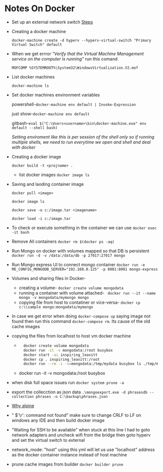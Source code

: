 # Notes On Docker
* Set up an external network switch [Steps](https://dev.to/bitsmonkey/setting-up-docker-with-hyper-v-4936)

- Creating a docker machine

  `docker-machine create -d hyperv --hyperv-virtual-switch "Primary Virtual Switch" default`
- When we get errror *"Verify that the Virtual Machine Management service on the computer is running"* run this comand

  `MOFCOMP %SYSTEMROOT%\System32\WindowsVirtualization.V2.mof`
- List docker machines

  `docker-machine ls`
- Set docker machines environment variables

  powershell-`docker-machine env default | Invoke-Expression`

  just show-`docker-machine env default`

  gitbash-`eval $("C:\Users<username>\bin\docker-machine.exe" env default --shell bash)`
  
  *Setting enviroment like this is per session of the shell only so if running multiple shells, we need to run everytime we open and shell and deal with docker*

- Creating a docker image

   `docker build -t <projname> .`
   - list docker images `docker image ls`

- Saving and laoding container image

  `docker pull <image>`

  `docker image ls`

  `docker save -o c:/image.tar <imagename>`

  `docker load -i c:/image.tar`
- To check or execute something in the container we can use `docker exec -it bash`
- Remove All containers `docker rm $(docker ps -aq)`
- Run Mongo on docker with volumes mapped so that DB is persistent
  `docker run -d -v /data:/data/db -p 27017:27017 mongo`
- Run Mongo express UI to connect mongo container `docker run -e ME_CONFIG_MONGODB_SERVER="192.168.0.125" -p 8081:8081 mongo-express`
- Volumes and sharing files in Docker- 
  * creating a volume- `docker create volume mongodata`
  * running a container with volume attached- ` docker run --it --name mongo -v mongodata/mymongo mongo`
  * copying file from host to contatiner or vice-versa- `docker cp c:\\sample mongo:mongodata/mymongo`
- In case we get error when doing `docker-compose up` saying image not found then run this command `docker-compose rm`. Its cause of the old cache images
- copying the files from localhost to host vm docker machine 
  * ```bash
      docker create volume mongodata
      docker run -it -v mongodata:/root busybox
      docker start -ai inspiring_leavitt
      docker cp . inspiring_leavitt:/root
      docker run --rm -i -v=mongodata:/tmp/mydata busybox ls ./tmp/mydata/data
    ```
  * docker run -it -v mongodata:/root busybox 
- when disk full space issues run `docker system prune -a`
- export the collecction as json data `.\mongoexport.exe -d phrasesdb --collection phrases -o C:\backup\phrases.json`
- [Why alpine](https://nickjanetakis.com/blog/the-3-biggest-wins-when-using-alpine-as-a-base-docker-image)
- " $'\r': command not found" make sure to change CRLF to LF on windows any IDE and then build docker image 
- "Waiting for SSH to be available" when stuck at this line I had to goto network adapters and uncheck wifi from the bridge then goto hyperv and set the virtual switch to external
- network_mode: "host" using this yml will let us use "localhost" address as the docker container instance instead of host machine 
- prune cache images from builder `docker builder prune`